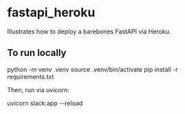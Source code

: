 # fastapi_heroku

Illustrates how to deploy a barebones FastAPI via Heroku.

## To run locally

  python -m venv .venv
  source .venv/bin/activate
  pip install -r requirements.txt

Then, run via uvicorn:

  uvicorn slack:app --reload

